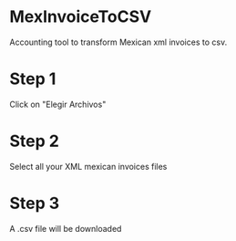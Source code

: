 # MexInvoiceToCSV
Accounting tool to transform Mexican xml invoices to csv.

# Step 1
Click on "Elegir Archivos"

# Step 2
Select all your XML mexican invoices files

# Step 3
A .csv file will be downloaded